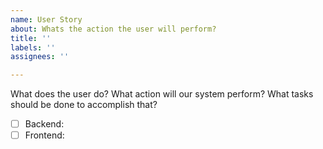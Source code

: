 ```yaml
---
name: User Story
about: Whats the action the user will perform?
title: ''
labels: ''
assignees: ''

---
```


What does the user do?
What action will our system perform?
What tasks should be done to accomplish that?
- [ ] Backend:
- [ ] Frontend:
